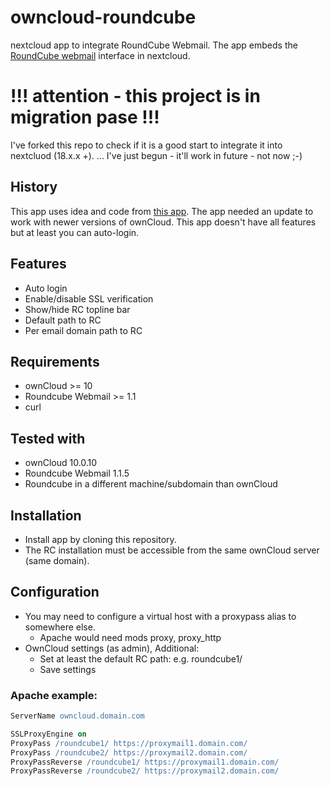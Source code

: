 # owncloud-roundcube
nextcloud app to integrate RoundCube Webmail. The app embeds the [RoundCube webmail](https://roundcube.net/ "RoundCube's homepage") interface in nextcloud.

# !!! attention - this project is in migration pase !!!
I've forked this repo to check if it is a good start to integrate it into nextcluod (18.x.x +).
... I've just begun - it'll work in future - not now ;-)

## History
This app uses idea and code from [this app](https://github.com/hypery2k/owncloud/tree/master/roundcube).
The app needed an update to work with newer versions of ownCloud. This app doesn't have all features but at least you can auto-login.

## Features
- Auto login
- Enable/disable SSL verification
- Show/hide RC topline bar
- Default path to RC
- Per email domain path to RC

## Requirements
- ownCloud >= 10
- Roundcube Webmail >= 1.1
- curl

## Tested with
- ownCloud 10.0.10
- Roundcube Webmail 1.1.5
- Roundcube in a different machine/subdomain than ownCloud

## Installation
- Install app by cloning this repository.
- The RC installation must be accessible from the same ownCloud server (same domain).

## Configuration
- You may need to configure a virtual host with a proxypass alias to somewhere else.
  - Apache would need mods proxy, proxy_http
- OwnCloud settings (as admin), Additional:
  - Set at least the default RC path: e.g. roundcube1/
  - Save settings

### Apache example:

```apache
ServerName owncloud.domain.com

SSLProxyEngine on
ProxyPass /roundcube1/ https://proxymail1.domain.com/
ProxyPass /roundcube2/ https://proxymail2.domain.com/
ProxyPassReverse /roundcube1/ https://proxymail1.domain.com/
ProxyPassReverse /roundcube2/ https://proxymail2.domain.com/
```
